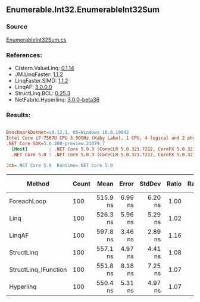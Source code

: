 ﻿## Enumerable.Int32.EnumerableInt32Sum

### Source
[EnumerableInt32Sum.cs](../LinqBenchmarks/Enumerable/Int32/EnumerableInt32Sum.cs)

### References:
- Cistern.ValueLinq: [0.1.14](https://www.nuget.org/packages/Cistern.ValueLinq/0.1.14)
- JM.LinqFaster: [1.1.2](https://www.nuget.org/packages/JM.LinqFaster/1.1.2)
- LinqFaster.SIMD: [1.1.2](https://www.nuget.org/packages/LinqFaster.SIMD/1.0.3)
- LinqAF: [3.0.0.0](https://www.nuget.org/packages/LinqAF/3.0.0.0)
- StructLinq.BCL: [0.25.3](https://www.nuget.org/packages/StructLinq.BCL/0.25.3)
- NetFabric.Hyperlinq: [3.0.0-beta36](https://www.nuget.org/packages/NetFabric.Hyperlinq/3.0.0-beta36)

### Results:
``` ini

BenchmarkDotNet=v0.12.1, OS=Windows 10.0.19042
Intel Core i7-7567U CPU 3.50GHz (Kaby Lake), 1 CPU, 4 logical and 2 physical cores
.NET Core SDK=5.0.200-preview.21079.7
  [Host]        : .NET Core 5.0.3 (CoreCLR 5.0.321.7212, CoreFX 5.0.321.7212), X64 RyuJIT
  .NET Core 5.0 : .NET Core 5.0.3 (CoreCLR 5.0.321.7212, CoreFX 5.0.321.7212), X64 RyuJIT

Job=.NET Core 5.0  Runtime=.NET Core 5.0  

```
|               Method | Count |     Mean |   Error |  StdDev | Ratio | RatioSD |  Gen 0 | Gen 1 | Gen 2 | Allocated |
|--------------------- |------ |---------:|--------:|--------:|------:|--------:|-------:|------:|------:|----------:|
|          ForeachLoop |   100 | 515.9 ns | 6.99 ns | 6.20 ns |  1.00 |    0.00 | 0.0191 |     - |     - |      40 B |
|                 Linq |   100 | 526.3 ns | 5.96 ns | 5.29 ns |  1.02 |    0.01 | 0.0191 |     - |     - |      40 B |
|               LinqAF |   100 | 597.8 ns | 3.46 ns | 2.89 ns |  1.16 |    0.01 | 0.0191 |     - |     - |      40 B |
|           StructLinq |   100 | 557.1 ns | 4.97 ns | 4.41 ns |  1.08 |    0.01 | 0.0305 |     - |     - |      64 B |
| StructLinq_IFunction |   100 | 551.8 ns | 8.18 ns | 7.25 ns |  1.07 |    0.02 | 0.0191 |     - |     - |      40 B |
|            Hyperlinq |   100 | 550.4 ns | 5.31 ns | 4.97 ns |  1.07 |    0.02 | 0.0191 |     - |     - |      40 B |
